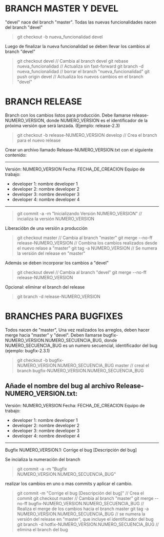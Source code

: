 # BRANCH MASTER Y DEVEL

"devel" nace del branch "master". Todas las nuevas funcionalidades nacen del branch "devel"

> git checkout -b nueva_funcionalidad devel

Luego de finalizar la nueva funcionalidad se deben llevar los cambios al branch "devel"

> git checkout devel // Cambia al branch devel
> git rebase nueva_funcionalidad // Actualiza sin fast-forward
> git branch -d nueva_funcionalidad // borrar el branch "nueva_funcionalidad"
> git push origin devel // Actualiza los nuevos cambios en el branch "devel"

# BRANCH RELEASE

Branch con los cambios listos para producción.
Debe llamarse release-NUMERO_VERSION, donde NUMERO_VERSION es el identificador de la próxima versión que será lanzada. (Ejemplo: release-2.3)

> git checkout -b release-NUMERO_VERSION develop // Crea el branch para el nuevo release

Crear un archivo llamado Release-NUMERO_VERSION.txt con el siguiente contenido:

-----------------------
Versión: NUMERO_VERSION
Fecha: FECHA_DE_CREACION
Equipo de trabajo: 
- developer 1: nombre developer 1
- developer 2: nombre developer 2
- developer 3: nombre developer 3
- developer 4: nombre developer 4
-----------------------

> git commit -a -m "Inicializando Versión NUMERO_VERSION" // incializa la versión NUMERO_VERSION

Liberacióbn de una versión a producción

> git checkout master // Cambia al branch "master"
> git merge --no-ff release-NUMERO_VERSION // Combina los cambios realizados desde el nuevo relase a "master"
> git tag -a NUMERO_VERSION // Se numera la versión del release en "master"

Además se deben incorporar los cambios a "devel"

> git checkout devel // Cambia al branch "devel"
> git merge --no-ff release-NUMERO_VERSION

Opcional: eliminar el branch del release

> git branch -d release-NUMERO_VERSION

# BRANCHES PARA BUGFIXES

Todos nacen de "master", Una vez realizados los arreglos, deben hacer merge hacia "master" y "devel". Deben llamarse bugfix-NUMERO_VERSION.NUMERO_SECUENCIA_BUG, donde NUMERO_SECUENCIA_BUG es un numero secuencial, identificador del bug (ejemplo: bugfix-2.3.1)

> git checkout -b bugfix-NUMERO_VERSION.NUMERO_SECUENCIA_BUG master // creal el branch bugfix-NUMERO_VERSION.NUMERO_SECUENCIA_BUG

Añade el nombre del bug al archivo Release-NUMERO_VERSION.txt:
-----------------------
Versión: NUMERO_VERSION
Fecha: FECHA_DE_CREACION
Equipo de trabajo: 
- developer 1: nombre developer 1
- developer 2: nombre developer 2
- developer 3: nombre developer 3
- developer 4: nombre developer 4
-----------------------
Bugfix NUMERO_VERSION.1: Corrige el bug [Descripción del bug]

Se incializa la numeración del branch

> git commit -a -m "Bugfix NUMERO_VERSION.NUMERO_SECUENCIA_BUG"

realizar los cambios en uno o mas commits y aplicar el cambio.

> git commit -m "Corrige el bug [Descripción del bug]" // Crea el commit
> git checkout master // Cambia al branch "master"
> git merge --no-ff bugfix-NUMERO_VERSION.NUMERO_SECUENCIA_BUG // Realiza el merge de los cambios hacia el branch master
> git tag -a NUMERO_VERSION.NUMERO_SECUENCIA_BUG // se numera la versión del release en "master", que incluye el identificador del bug
> git branch -d hotfix-NUMERO_VERSION.NUMERO_SECUENCIA_BUG // elimina el branch del bug